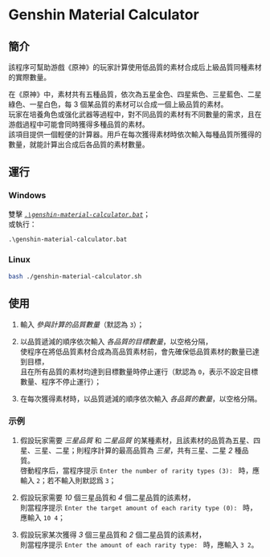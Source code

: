 # Genshin Material Calculator

## 簡介

該程序可幫助游戲《原神》的玩家計算使用低品質的素材合成后上級品質同種素材的實際數量。

在《原神》中，素材共有五種品質，依次為五星金色、四星紫色、三星藍色、二星綠色、一星白色，每 3 個某品質的素材可以合成一個上級品質的素材。  
玩家在培養角色或强化武器等過程中，對不同品質的素材有不同數量的需求，且在游戲過程中可能會同時獲得多種品質的素材。  
該項目提供一個輕便的計算器。用戶在每次獲得素材時依次輸入每種品質所獲得的數量，就能計算出合成后各品質的素材數量。

## 運行

### Windows

雙擊 [_`.\genshin-material-calculator.bat`_]；  
或執行：

```cmd
.\genshin-material-calculator.bat
```

### Linux

```sh
bash ./genshin-material-calculator.sh
```

## 使用

1. 輸入 _參與計算的品質數量_（默認為 `3`）；

2. 以品質遞減的順序依次輸入 _各品質的目標數量_，以空格分隔，  
   使程序在將低品質素材合成為高品質素材前，會先確保低品質素材的數量已達到目標，  
   且在所有品質的素材均達到目標數量時停止運行（默認為 `0`，表示不設定目標數量、程序不停止運行）；

3. 在每次獲得素材時，以品質遞減的順序依次輸入 _各品質的數量_，以空格分隔。

### 示例

1. 假設玩家需要 _三星品質_ 和 _二星品質_ 的某種素材，且該素材的品質為五星、四星、三星、二星；則程序計算的最高品質為 _三星_，共有三星、二星 _2_ 種品質。  
   啓動程序后，當程序提示 `Enter the number of rarity types (3): ` 時，應輸入 `2`；若不輸入則默認爲 `3`；

2. 假設玩家需要 _10_ 個三星品質和 _4_ 個二星品質的該素材，  
   則當程序提示 `Enter the target amount of each rarity type (0): ` 時，應輸入 `10 4`；

3. 假設玩家某次獲得 _3_ 個三星品質和 _2_ 個二星品質的該素材，  
   則當程序提示 `Enter the amount of each rarity type: ` 時，應輸入 `3 2`。

[_`.\genshin-material-calculator.bat`_]: ./genshin-material-calculator.bat
